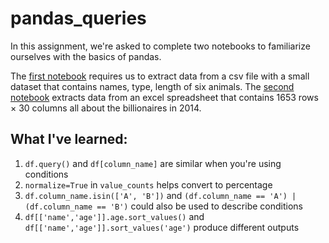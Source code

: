 # pandas_queries
 
In this assignment, we're asked to complete two notebooks to familiarize ourselves with the basics of pandas.

The [first notebook](/01-Animals.ipynb) requires us to extract data from a csv file with a small dataset that contains names, type, length of six animals. The [second notebook](/02-Billionaires.ipynb) extracts data from an excel spreadsheet that contains 1653 rows × 30 columns all about the billionaires in 2014.

## What I've learned:
1. `df.query()` and `df[column_name]` are similar when you're using conditions
2. `normalize=True` in `value_counts` helps convert to percentage
3. `df.column_name.isin(['A', 'B'])` and `(df.column_name == 'A') | (df.column_name == 'B')` could also be used to describe conditions
4. `df[['name','age']].age.sort_values()` and `df[['name','age']].sort_values('age')` produce different outputs
